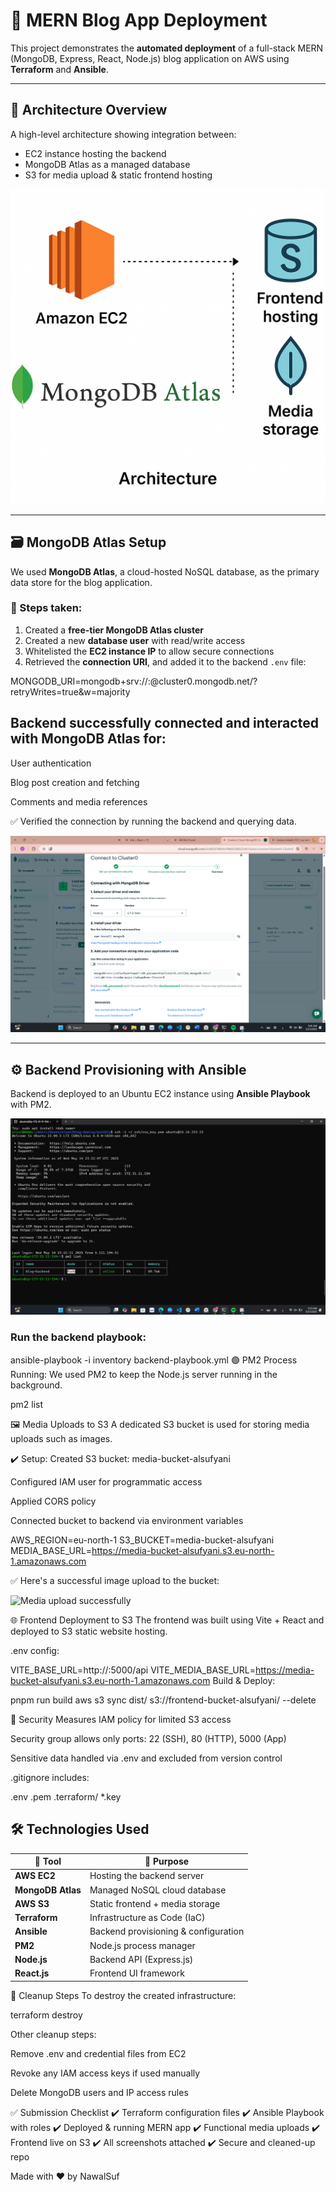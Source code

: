 # 🚀 MERN Blog App Deployment

This project demonstrates the **automated deployment** of a full-stack MERN (MongoDB, Express, React, Node.js) blog application on AWS using **Terraform** and **Ansible**.

---

## 🧠 Architecture Overview

A high-level architecture showing integration between:

- EC2 instance hosting the backend
- MongoDB Atlas as a managed database
- S3 for media upload & static frontend hosting

![Architecture](screenshot/architecture-diagram.png)

---

## 🗃️ MongoDB Atlas Setup

We used **MongoDB Atlas**, a cloud-hosted NoSQL database, as the primary data store for the blog application.

### 📌 Steps taken:
1. Created a **free-tier MongoDB Atlas cluster**
2. Created a new **database user** with read/write access
3. Whitelisted the **EC2 instance IP** to allow secure connections
4. Retrieved the **connection URI**, and added it to the backend `.env` file:

MONGODB_URI=mongodb+srv://<username>:<password>@cluster0.mongodb.net/<db-name>?retryWrites=true&w=majority

## Backend successfully connected and interacted with MongoDB Atlas for:

User authentication

Blog post creation and fetching

Comments and media references

✅ Verified the connection by running the backend and querying data.

![MongoDB Setup](screenshot/MongoDB-cluster.png)

---

## ⚙️ Backend Provisioning with Ansible

Backend is deployed to an Ubuntu EC2 instance using **Ansible Playbook** with PM2.

![PM2 Running](screenshot/PM2showingbackendrunning.png)


### Run the backend playbook:

ansible-playbook -i inventory backend-playbook.yml
🟢 PM2 Process Running:
We used PM2 to keep the Node.js server running in the background.

pm2 list

🖼️ Media Uploads to S3
A dedicated S3 bucket is used for storing media uploads such as images.

✔️ Setup:
Created S3 bucket: media-bucket-alsufyani

Configured IAM user for programmatic access

Applied CORS policy

Connected bucket to backend via environment variables

AWS_REGION=eu-north-1
S3_BUCKET=media-bucket-alsufyani
MEDIA_BASE_URL=https://media-bucket-alsufyani.s3.eu-north-1.amazonaws.com

✅ Here's a successful image upload to the bucket:

![Media upload successfully](screenshot/Mediauploadsuccess.png)


🌐 Frontend Deployment to S3
The frontend was built using Vite + React and deployed to S3 static website hosting.

.env config:

VITE_BASE_URL=http://<EC2-PUBLIC-DNS>:5000/api
VITE_MEDIA_BASE_URL=https://media-bucket-alsufyani.s3.eu-north-1.amazonaws.com
Build & Deploy:

pnpm run build
aws s3 sync dist/ s3://frontend-bucket-alsufyani/ --delete

🔐 Security Measures
IAM policy for limited S3 access

Security group allows only ports: 22 (SSH), 80 (HTTP), 5000 (App)

Sensitive data handled via .env and excluded from version control

.gitignore includes:

.env
.pem
.terraform/
*.key

## 🛠️ Technologies Used

| 🧰 Tool           | 📝 Purpose                         |
|-------------------|------------------------------------ |
| **AWS EC2**       | Hosting the backend server          |
| **MongoDB Atlas** | Managed NoSQL cloud database        |
| **AWS S3**        | Static frontend + media storage     |
| **Terraform**     | Infrastructure as Code (IaC)        |
| **Ansible**       | Backend provisioning & configuration|
| **PM2**           | Node.js process manager             |
| **Node.js**       | Backend API (Express.js)            |
| **React.js**      | Frontend UI framework               |

🧼 Cleanup Steps
To destroy the created infrastructure:

terraform destroy

Other cleanup steps:

Remove .env and credential files from EC2

Revoke any IAM access keys if used manually

Delete MongoDB users and IP access rules

✅ Submission Checklist
✔️ Terraform configuration files
✔️ Ansible Playbook with roles
✔️ Deployed & running MERN app
✔️ Functional media uploads
✔️ Frontend live on S3
✔️ All screenshots attached
✔️ Secure and cleaned-up repo

Made with ❤️ by NawalSuf
